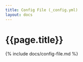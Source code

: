 ```yaml
---
title: Config File (_config.yml)
layout: docs 
---
```

# {{page.title}}

{% include docs/config-file.md %}
